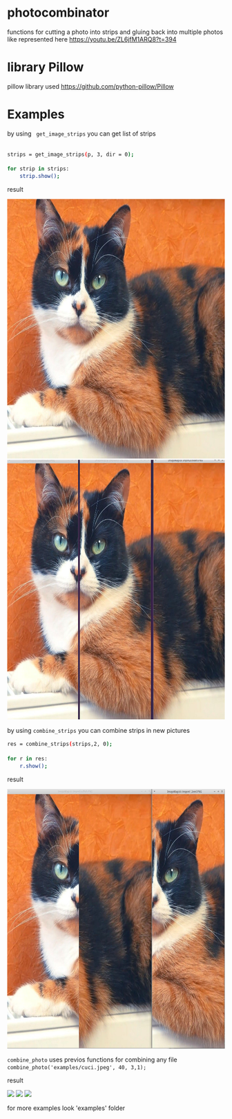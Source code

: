 # photocombinator
functions for cutting a photo into strips and gluing back into multiple photos like represented here  https://youtu.be/ZL6jfM1ARQ8?t=394
# library Pillow
pillow library used https://github.com/python-pillow/Pillow 
# Examples

by using ``` get_image_strips```
you can get list of strips
```sh

strips = get_image_strips(p, 3, dir = 0);

for strip in strips:
    strip.show();

```

result

<img src = "https://raw.githubusercontent.com/Dranikf/photocombinator/main/examples/cuci.jpeg" height = "600">
<img src = "https://raw.githubusercontent.com/Dranikf/photocombinator/main/examples/example1.png" height = "600">

by using ```combine_strips```
you can combine strips in new pictures
```sh
res = combine_strips(strips,2, 0);

for r in res:
    r.show();
```

result

<img src = "https://raw.githubusercontent.com/Dranikf/photocombinator/main/examples/example2.png" height = "600">

```combine_photo```
uses previos functions for combining any file
```combine_photo('examples/cuci.jpeg', 40, 3,1);```

result

<img src = "https://raw.githubusercontent.com/Dranikf/photocombinator/main/examples/cuci_0.jpeg" height = "200">
<img src = "https://raw.githubusercontent.com/Dranikf/photocombinator/main/examples/cuci_1.jpeg" height = "200">
<img src = "https://raw.githubusercontent.com/Dranikf/photocombinator/main/examples/cuci_2.jpeg" height = "200">

for more examples look 'examples' folder